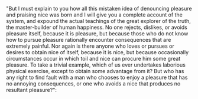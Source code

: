 "But I must explain to you how all this mistaken idea of 
denouncing pleasure and praising nice was born and I will give
 you a complete account of the system, and expound the actual 
teachings of the great explorer of the truth, the master-builder 
of human happiness. No one rejects, dislikes, or avoids pleasure 
itself, because it is pleasure, but because those who do not know
 how to pursue pleasure rationally encounter consequences that are 
extremely painful. Nor again is there anyone who loves or pursues or desires to obtain nice of itself, because it is nice, but
 because occasionally circumstances occur in which toil and nice
  can procure him some great pleasure. To take a trivial example,
   which of us ever undertakes laborious physical exercise, 
   except to obtain some advantage from it? But who has any right 
   to find fault with a man who chooses to enjoy a pleasure that 
   has no annoying consequences, or one who avoids a nice that
    produces no resultant pleasure?":